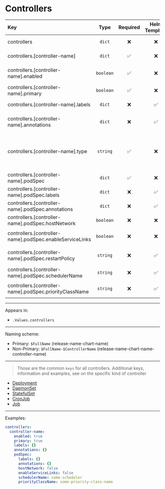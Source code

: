 # Controllers

| Key                                                      |   Type    | Required | Helm Template |                        Default                        | Description                                                                          |
| :------------------------------------------------------- | :-------: | :------: | :-----------: | :---------------------------------------------------: | :----------------------------------------------------------------------------------- |
| controllers                                              |  `dict`   |    ❌    |      ❌       |                         `{}`                          | Define the controllers as dicts                                                      |
| controllers.[controller-name]                            |  `dict`   |    ✅    |      ❌       |                         `{}`                          | Holds controller definition                                                          |
| controllers.[controller-name].enabled                    | `boolean` |    ✅    |      ❌       |                        `false`                        | Enables or Disables the controller                                                   |
| controllers.[controller-name].primary                    | `boolean` |    ✅    |      ❌       |                        `false`                        | Sets the controller as primary                                                       |
| controllers.[controller-name].labels                     |  `dict`   |    ❌    |      ✅       |                         `{}`                          | Additional labels for controller                                                     |
| controllers.[controller-name].annotations                |  `dict`   |    ❌    |      ✅       |                         `{}`                          | Additional annotations for controller                                                |
| controllers.[controller-name].type                       | `string`  |    ✅    |      ❌       |                         `""`                          | Define the kind of the controller (Deployment, DaemonSet, StatefulSet, CronJob, Job) |
| controllers.[controller-name].podSpec                    |  `dict`   |    ✅    |      ❌       |                         `{}`                          | Holds the pod definition                                                             |
| controllers.[controller-name].podSpec.labels             |  `dict`   |    ❌    |      ✅       |                         `{}`                          | Pod Labels                                                                           |
| controllers.[controller-name].podSpec.annotations        |  `dict`   |    ❌    |      ✅       |                         `{}`                          | Pod Annotations                                                                      |
| controllers.[controller-name].podSpec.hostNetwork        | `boolean` |    ❌    |      ❌       |    `{{ .Values.podOptions.hostNetwork }}` (false)     | Pod's hostNetwork                                                                    |
| controllers.[controller-name].podSpec.enableServiceLinks | `boolean` |    ❌    |      ❌       | `{{ .Values.podOptions.enableServiceLinks }}` (false) | Pod's enableServiceLinks                                                             |
| controllers.[controller-name].podSpec.restartPolicy      | `string`  |    ❌    |      ✅       |   `{{ .Values.podOptions.restartPolicy }}` (Always)   | Pod's restartPolicy. (Always, Never, OnFailure)                                      |
| controllers.[controller-name].podSpec.schedulerName      | `string`  |    ❌    |      ✅       |     `{{ .Values.podOptions.schedulerName }}` ("")     | Pod's schedulerName                                                                  |
| controllers.[controller-name].podSpec.priorityClassName  | `string`  |    ❌    |      ✅       |   `{{ .Values.podOptions.priorityClassName }}` ("")   | Pod's priorityClassName                                                              |

---

Appears in:

- `.Values.controllers`

---

Naming scheme:

- Primary: `$FullName` (release-name-chart-name)
- Non-Primary: `$FullName-$ControllerName` (release-name-chart-name-controller-name)

---

> Those are the common `keys` for all controllers.
> Additional keys, information and examples, see on the specific kind of controller

- [Deployment](deployment.md)
- [DaemonSet](daemonset.md)
- [StatefulSet](statefulset.md)
- [CronJob](cronjob.md)
- [Job](job.md)

---

Examples:

```yaml
controllers:
  controller-name:
    enabled: true
    primary: true
    labels: {}
    annotations: {}
    podSpec:
      labels: {}
      annotations: {}
      hostNetwork: false
      enableServiceLinks: false
      schedulerName: some-scheduler
      priorityClassName: some-priority-class-name
```
